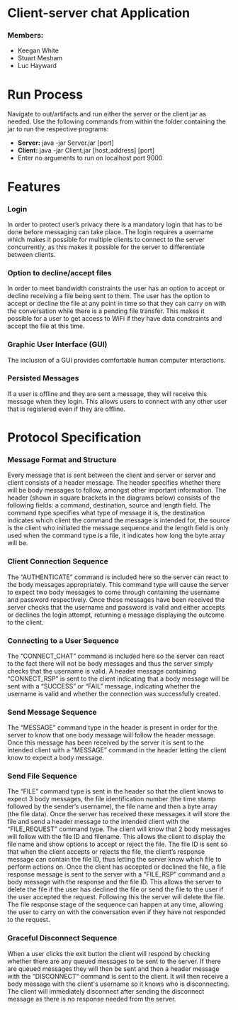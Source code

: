 # Client-server chat Application

### Members:
* Keegan White
* Stuart Mesham
* Luc Hayward

# Run Process
Navigate to out/artifacts and run either the server or the client jar as needed.
Use the following commands from within the folder containing the jar to run the respective programs:

* <b>Server:</b> java -jar Server.jar [port]
* <b>Client:</b> java -jar Client.jar [host_address] [port]
* Enter no arguments to run on localhost port 9000

# Features

### Login

In order to protect user’s privacy there is a mandatory login that has to be done before messaging can take place. The login requires a username which makes it possible for multiple clients to connect to the server concurrently, as this makes it possible for the server to differentiate between clients.

### Option to decline/accept files

In order to meet bandwidth constraints the user has an option to accept or decline receiving a file being sent to them. The user has the option to accept or decline the file at any point in time so that they can carry on with the conversation while there is a pending file transfer. This makes it possible for a user to get access to WiFi if they have data constraints and accept the file at this time.

### Graphic User Interface (GUI)

The inclusion of a GUI provides comfortable human computer interactions.

### Persisted Messages

If a user is offline and they are sent a message, they will receive this message when they login. This allows users to connect with any other user that is registered even if they are offline.

# Protocol Specification

### Message Format and Structure

Every message that is sent between the client and server or server and client consists of a header message. The header specifies whether there will be body messages to follow, amongst other important information. The header (shown in square brackets in the diagrams below) consists of the following fields: a command, destination, source and length field. The command type specifies what type of message it is, the destination indicates which client the command the message is intended for, the source is the client who initiated the message sequence and the length field is only used when the command type is a file, it indicates how long the byte array will be.

### Client Connection Sequence

The “AUTHENTICATE” command is included here so the server can react to the body messages appropriately. This command type will cause the server to expect two body messages to come through containing the username and password respectively. Once these messages have been received the server checks that the username and password is valid and either accepts or declines the login attempt, returning a message displaying the outcome to the client.

### Connecting to a User Sequence

The “CONNECT_CHAT” command is included here so the server can react to the fact there will not be body messages and thus the server simply checks that the username is valid. A header message containing “CONNECT_RSP” is sent to the client indicating that a body message will be sent with a “SUCCESS” or “FAIL” message, indicating whether the username is valid and whether the connection was successfully created.

### Send Message Sequence

The “MESSAGE” command type in the header is present in order for the server to know that one body message will follow the header message. Once this message has been received by the server it is sent to the intended client with a “MESSAGE” command in the header letting the client know to expect a body message.

### Send File Sequence

The “FILE” command type is sent in the header so that the client knows to expect 3 body messages, the file identification number (the time stamp followed by the sender’s username), the file name and then a byte array (the file data). Once the server has received these messages it will store the file and send a header message to the intended client with the “FILE_REQUEST” command type. The client will know that 2 body messages will follow with the file ID and filename. This allows the client to display the file name and show options to accept or reject the file. The file ID is sent so that when the client accepts or rejects the file, the client’s response message can contain the file ID, thus letting the server know which file to perform actions on. Once the client has accepted or declined the file, a file response message is sent to the server with a “FILE_RSP” command and a body message with the response and the file ID. This allows the server to delete the file if the user has declined the file or send the file to the user if the user accepted the request. Following this the server will delete the file. The file response stage of the sequence can happen at any time, allowing the user to carry on with the conversation even if they have not responded to the request.

### Graceful Disconnect Sequence

When a user clicks the exit button the client will respond by checking whether there are any queued messages to be sent to the server. If there are queued messages they will then be sent and then a header message with the “DISCONNECT” command is sent to the client. It will then receive a body message with the client's username so it knows who is disconnecting. The client will immediately disconnect after sending the disconnect message as there is no response needed from the server.
